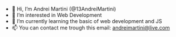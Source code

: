 - 👋 Hi, I’m Andrei Martini (@13AndreiMartini)
- 👀 I’m interested in Web Development
- 🌱 I’m currently learning the basic of web development and JS
- 📫 You can contact me trough this email: andreimartini@live.com

<!---
13AndreiMartini/13AndreiMartini is a ✨ special ✨ repository because its `README.md` (this file) appears on your GitHub profile.
You can click the Preview link to take a look at your changes.
--->
